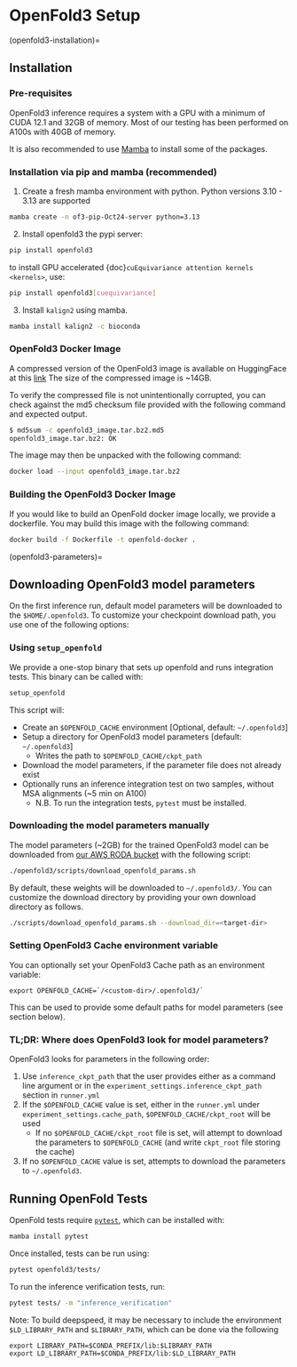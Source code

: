 # OpenFold3 Setup 

(openfold3-installation)=
## Installation

### Pre-requisites

OpenFold3 inference requires a system with a GPU with a minimum of CUDA 12.1 and 32GB of memory. Most of our testing has been performed on A100s with 40GB of memory. 

It is also recommended to use [Mamba](https://mamba.readthedocs.io/en/latest/) to install some of the packages.


### Installation via pip and mamba (recommended) 

1. Create a fresh mamba environment with python. Python versions 3.10 - 3.13 are supported

```bash
mamba create -n of3-pip-Oct24-server python=3.13 
```

2. Install openfold3 the pypi server:

```bash
pip install openfold3
```

to install GPU accelerated {doc}`cuEquivariance attention kernels <kernels>`, use: 

```bash
pip install openfold3[cuequivariance]
```

3. Install `kalign2` using mamba.

```bash
mamba install kalign2 -c bioconda
```

### OpenFold3 Docker Image

A compressed version of the OpenFold3 image is available on HuggingFace at this [link](https://huggingface.co/OpenFold/OpenFold3/tree/main/docker_image) The size of the compressed image is ~14GB.

To verify the compressed file is not unintentionally corrupted, you can check against the md5 checksum file provided with the following command and expected output.

```bash
$ md5sum -c openfold3_image.tar.bz2.md5
openfold3_image.tar.bz2: OK
```

The image may then be unpacked with the following command:

```bash
docker load --input openfold3_image.tar.bz2
```


### Building the OpenFold3 Docker Image 

If you would like to build an OpenFold docker image locally, we provide a dockerfile. You may build this image with the following command:

```bash
docker build -f Dockerfile -t openfold-docker .
```

(openfold3-parameters)=
## Downloading OpenFold3 model parameters

On the first inference run, default model parameters will be downloaded to the `$HOME/.openfold3`. To customize your checkpoint download path, you use one of the following options:

### Using `setup_openfold` 

We provide a one-stop binary that sets up openfold and runs integration tests. This binary can be called with:

```bash
setup_openfold
```

This script will:
- Create an `$OPENFOLD_CACHE` environment [Optional, default: `~/.openfold3`]
- Setup a directory for OpenFold3 model parameters [default: `~/.openfold3`]
    - Writes the path to `$OPENFOLD_CACHE/ckpt_path` 
- Download the model parameters, if the parameter file does not already exist 
- Optionally runs an inference integration test on two samples, without MSA alignments (~5 min on A100)
    - N.B. To run the integration tests, `pytest` must be installed. 


### Downloading the model parameters manually

The model parameters (~2GB) for the trained OpenFold3 model can be downloaded from [our AWS RODA bucket](https://registry.opendata.aws/openfold/) with the following script:

```bash
./openfold3/scripts/download_openfold_params.sh
```

By default, these weights will be downloaded to `~/.openfold3/`. 
You can customize the download directory by providing your own download directory as follows.

```bash
./scripts/download_openfold_params.sh --download_dir=<target-dir>
```

### Setting OpenFold3 Cache environment variable
You can optionally set your OpenFold3 Cache path as an environment variable:

```
export OPENFOLD_CACHE=`/<custom-dir>/.openfold3/`
```

This can be used to provide some default paths for model parameters (see section below).

### TL;DR: Where does OpenFold3 look for model parameters? 

OpenFold3 looks for parameters in the following order:
1. Use `inference_ckpt_path` that the user provides either as a command line argument or in the `experiment_settings.inference_ckpt_path` section in `runner.yml`
2. If the `$OPENFOLD_CACHE` value is set, either in the `runner.yml` under `experiment_settings.cache_path`, `$OPENFOLD_CACHE/ckpt_root` will be used
    - If no `$OPENFOLD_CACHE/ckpt_root` file is set, will attempt to download the parameters to `$OPENFOLD_CACHE` (and write `ckpt_root` file storing the cache)
3. If no `$OPENFOLD_CACHE` value is set, attempts to download the parameters to `~/.openfold3`.


## Running OpenFold Tests

OpenFold tests require [`pytest`](https://docs.pytest.org/en/stable/index.html), which can be installed with:

```bash
mamba install pytest
```

Once installed, tests can be run using:

```bash
pytest openfold3/tests/
```

To run the inference verification tests, run:
```bash
pytest tests/ -m "inference_verification"
```

Note: To build deepspeed, it may be necessary to include the environment `$LD_LIBRARY_PATH` and `$LIBRARY_PATH`, which can be done via the following

```
export LIBRARY_PATH=$CONDA_PREFIX/lib:$LIBRARY_PATH
export LD_LIBRARY_PATH=$CONDA_PREFIX/lib:$LD_LIBRARY_PATH
```

